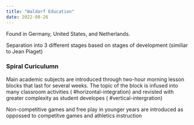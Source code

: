 ```yaml
---
title: "Waldorf Education"
date: 2022-08-26
---
```


Found in Germany, United States, and Netherlands. 

Separation into 3 different stages based on stages of development (similiar to Jean Piaget)

### Spiral Curiculumn

Main academic subjects are introduced through two-hour morning lesson blocks that last for several weeks. The topic of the block is infused into many classroom activities ( #horizontal-integration) and revisted with greater complexity as student developes ( #vertical-intergration)

Non-competitive games and free play in younger years are introduced as oppossed to competitve games and athletics instruction